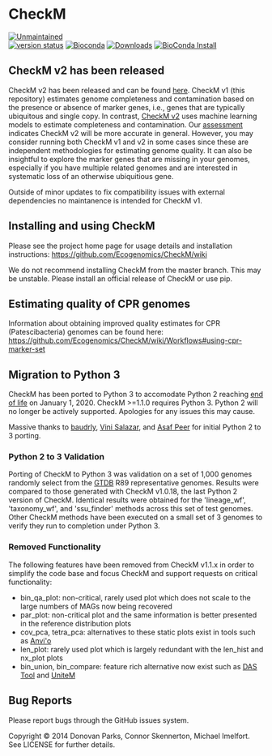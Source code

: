 # CheckM

[![Unmaintained](http://unmaintained.tech/badge.svg)](http://unmaintained.tech/)   
[![version status](https://img.shields.io/pypi/v/checkm-genome.svg)](https://pypi.python.org/pypi/checkm-genome)
[![Bioconda](https://img.shields.io/conda/vn/bioconda/checkm-genome.svg?color=green)](https://anaconda.org/bioconda/checkm-genome)
[![Downloads](https://pepy.tech/badge/checkm-genome/month)](https://pepy.tech/project/checkm-genome)
[![BioConda Install](https://img.shields.io/conda/dn/bioconda/checkm-genome.svg?style=flag&label=BioConda%20install)](https://anaconda.org/bioconda/checkm-genome)

## CheckM v2 has been released

CheckM v2 has been released and can be found [here](https://github.com/chklovski/CheckM2). CheckM v1 (this repository) estimates genome completeness and contamination based on the presence or absence of marker genes, i.e., genes that are typically ubiquitous and single copy. In contrast, [CheckM v2](https://github.com/chklovski/CheckM2) uses machine learning models to estimate completeness and contamination. Our [assessment](https://www.nature.com/articles/s41592-023-01940-w) indicates CheckM v2 will be more accurate in general. However, you may consider running both CheckM v1 and v2 in some cases since these are independent methodologies for estimating genome quality. It can also be insightful to explore the marker genes that are missing in your genomes, especially if you have multiple related genomes and are interested in systematic loss of an otherwise ubiquitious gene. 

Outside of minor updates to fix compatibility issues with external dependencies no maintanence is intended for CheckM v1.

## Installing and using CheckM
Please see the project home page for usage details and installation instructions: https://github.com/Ecogenomics/CheckM/wiki

We do not recommend installing CheckM from the master branch. This may be unstable. Please install an official release of CheckM or use pip.

## Estimating quality of CPR genomes

Information about obtaining improved quality estimates for CPR (Patescibacteria) genomes can be found here:
https://github.com/Ecogenomics/CheckM/wiki/Workflows#using-cpr-marker-set

## Migration to Python 3

CheckM has been ported to Python 3 to accomodate Python 2 reaching [end of life](https://pythonclock.org/) on January 1, 2020. CheckM >=1.1.0 requires Python 3. Python 2 will no longer be actively supported. Apologies for any issues this may cause.

Massive thanks to [baudrly](https://github.com/baudrly), [Vini Salazar](https://github.com/vinisalazar), and [Asaf Peer](https://github.com/asafpr) for initial Python 2 to 3 porting.

### Python 2 to 3 Validation

Porting of CheckM to Python 3 was validation on a set of 1,000 genomes randomly select from the [GTDB](https://gtdb.ecogenomic.org/) R89 representative genomes. Results were compared to those generated with CheckM v1.0.18, the last Python 2 version of CheckM. Identical results were obtained for the 'lineage_wf', 'taxonomy_wf', and 'ssu_finder' methods across this set of test genomes. Other CheckM methods have been executed on a small set of 3 genomes to verify they run to completion under Python 3. 

### Removed Functionality

The following features have been removed from CheckM v1.1.x in order to simplify the code base and focus CheckM and support requests on critical functionality:
 * bin_qa_plot: non-critical, rarely used plot which does not scale to the large numbers of MAGs now being recovered
 * par_plot: non-critical plot and the same information is better presented in the reference distribution plots
 * cov_pca, tetra_pca: alternatives to these static plots exist in tools such as [Anvi'o](http://merenlab.org/software/anvio/)
 * len_plot: rarely used plot which is largely redundant with the len_hist and nx_plot plots
  * bin_union, bin_compare: feature rich alternative now exist such as [DAS Tool](https://github.com/cmks/DAS_Tool) and [UniteM](https://github.com/dparks1134/UniteM)

## Bug Reports

Please report bugs through the GitHub issues system. 

Copyright © 2014 Donovan Parks, Connor Skennerton, Michael Imelfort. See LICENSE for further details.
